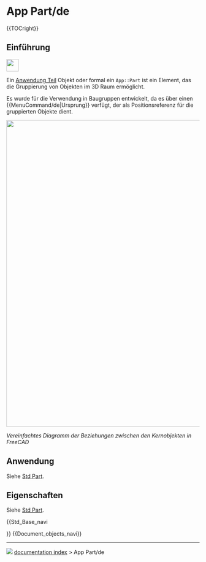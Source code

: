 # App Part/de
{{TOCright}}

## Einführung

<img alt="" src=images/Geofeaturegroup.svg  style="width:32px;">

Ein [Anwendung Teil](App_Part/de.md) Objekt oder formal ein `App::Part` ist ein Element, das die Gruppierung von Objekten im 3D Raum ermöglicht.

Es wurde für die Verwendung in Baugruppen entwickelt, da es über einen {{MenuCommand/de|Ursprung}} verfügt, der als Positionsreferenz für die gruppierten Objekte dient.

<img alt="" src=images/FreeCAD_core_objects.svg  style="width:800px;">



*Vereinfachtes Diagramm der Beziehungen zwischen den Kernobjekten in FreeCAD*

## Anwendung

Siehe [Std Part](Std_Part/de#Anwendung.md).

## Eigenschaften

Siehe [Std Part](Std_Part/de#Eigenschaften.md).


{{Std_Base_navi

}} {{Document_objects_navi}}



---
![](images/Right_arrow.png) [documentation index](../README.md) > App Part/de
